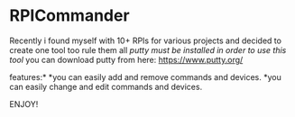 # RPICommander
Recently i found myself with 10+ RPIs for various projects and decided to create one tool too rule them all
*putty must be installed in order to use this tool*
you can download putty from here: https://www.putty.org/

features:*
*you can easily add and remove commands and devices.
*you can easily change and edit commands and devices.

ENJOY! 

